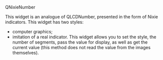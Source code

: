 QNixieNumber

This widget is an analogue of QLCDNumber, presented in the form of Nixie indicators. 
This widget has two styles: 
- computer graphics;
- imitation of a real indicator.
This widget allows you to set the style, the number of segments, pass the value for display, as well as get the current value (this method does not read the value from the images themselves). 
